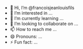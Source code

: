 - 👋 Hi, I’m @francoisjeanlouisfils
- 👀 I’m interested in ...
- 🌱 I’m currently learning ...
- 💞️ I’m looking to collaborate on ...
- 📫 How to reach me ...
- 😄 Pronouns: ...
- ⚡ Fun fact: ...

<!---
francoisjeanlouisfils/francoisjeanlouisfils is a ✨ special ✨ repository because its `README.md` (this file) appears on your GitHub profile.
You can click the Preview link to take a look at your changes.
--->
